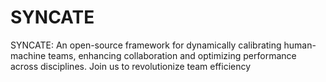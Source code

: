 # SYNCATE
SYNCATE: An open-source framework for dynamically calibrating human-machine teams, enhancing collaboration and optimizing performance across disciplines. Join us to revolutionize team efficiency
